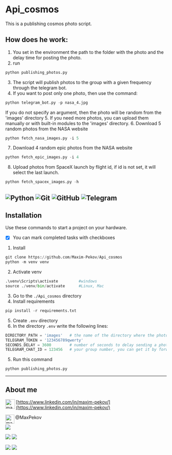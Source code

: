 # Api_cosmos

This is a publishing cosmos photo script.

## How does he work:

1. You set in the environment the path to the folder with the photo and the delay time for posting the photo.
2. run
```python
python publishing_photos.py
```
3. The script will publish photos to the group with a given frequency through the telegram bot.
4. If you want to post only one photo, then use the command: 
```python
python telegram_bot.py -p nasa_4.jpg
```
If you do not specify an argument, then the photo will be random from the 'images' directory
5. If you need more photos, you can upload them manually or with built-in modules to the 'images' directory.
6. Download 5 random photos from the NASA website
```python
python fetch_nasa_images.py -i 5
```

7. Download 4 random epic photos from the NASA website
```python
python fetch_epic_images.py -i 4
```

8. Upload photos from SpaceX launch by flight id, if id is not set, it will select the last launch.

```python
python fetch_spacex_images.py -h
```

![Python](https://img.shields.io/badge/python-3670A0?style=for-the-badge&logo=python&logoColor=ffdd54)
![Git](https://img.shields.io/badge/git-%23F05033.svg?style=for-the-badge&logo=git&logoColor=white)
![GitHub](https://img.shields.io/badge/github-%23121011.svg?style=for-the-badge&logo=github&logoColor=white)
![Telegram](https://img.shields.io/badge/Telegram-2CA5E0?style=for-the-badge&logo=telegram&logoColor=white)
---
## Installation
Use these commands to start a project on your hardware.
- [x] You can mark completed tasks with checkboxes 
1. Install
```python
git clone https://github.com/Maxim-Pekov/Api_cosmos
python -m venv venv
```
2. Activate venv    
```python
.\venv\Scripts\activate         #windows
source ./venv/bin/activate      #Linux, Mac  
```
3. Go to the `./Api_cosmos` directory
4. Install requirements
```python
pip install -r requirements.txt
```
5. Create `.env` directory
6. In the directory `.env` write the following lines:
```python
DIRECTORY_PATH = 'images'   # the name of the directory where the photos will be stored.
TELEGRAM_TOKEN = '123456789qwerty'
SECONDS_DELAY = 3600        # number of seconds to delay sending a photo to a telegram group.
TELEGRAM_CHAT_ID = 123456   # your group number, you can get it by forwarding a message from the group to Get My Id (bot)
```
5. Run this command
```python
python publishing_photos.py
```
---
## About me
[<img align="left" alt="maxim-pekov | LinkedIn" width="30px" src="https://img.icons8.com/color/48/000000/linkedin-circled--v3.png" />https://www.linkedin.com/in/maxim-pekov/](https://www.linkedin.com/in/maxim-pekov/)
</br>

<img align="left" alt="maxim-pekov" width="28px" src="https://upload.wikimedia.org/wikipedia/commons/5/5c/Telegram_Messenger.png" />@MaxPekov
</br>

[//]: # (Карточка профиля: )
![](https://github-profile-summary-cards.vercel.app/api/cards/profile-details?username=Maxim-Pekov&theme=solarized_dark)

[//]: # (Статистика языков в коммитах:)
[//]: # (Статистика языков в репозиториях:)
![](https://github-profile-summary-cards.vercel.app/api/cards/most-commit-language?username=Maxim-Pekov&theme=solarized_dark)
![](https://github-profile-summary-cards.vercel.app/api/cards/repos-per-language?username=Maxim-Pekov&theme=solarized_dark)



[//]: # (Статистика профиля:)
[//]: # (Данные по коммитам за сутки:)
![](https://github-profile-summary-cards.vercel.app/api/cards/stats?username=Maxim-Pekov&theme=solarized_dark)
![](https://github-profile-summary-cards.vercel.app/api/cards/productive-time?username=Maxim-Pekov&theme=solarized_dark)

[//]: # ([![trophy]&#40;https://github-profile-trophy.vercel.app/?username=Maxim-Pekov&#41;]&#40;https://github.com/ryo-ma/github-profile-trophy&#41;)

